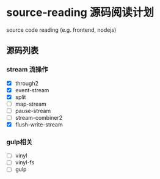 # source-reading 源码阅读计划
source code reading (e.g. frontend, nodejs)
## 源码列表
### stream 流操作
- [x] through2
- [x] event-stream
- [x] split
- [ ] map-stream
- [ ] pause-stream
- [ ] stream-combiner2
- [x] flush-write-stream

### gulp相关
- [ ] vinyl
- [ ] vinyl-fs
- [ ] gulp
